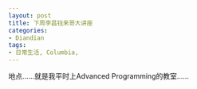 ```yaml
---
layout: post
title: 下周李昌钰来哥大讲座
categories:
- Diandian
tags:
- 日常生活, Columbia, 
---
```

<p>地点……就是我平时上Advanced Programming的教室……</p>